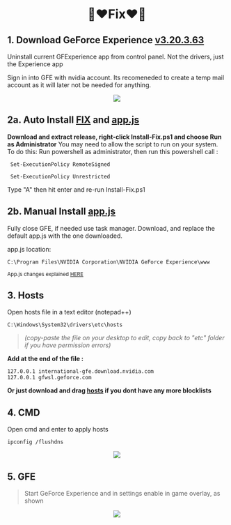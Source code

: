 # <p align="center">🌹❤Fix❤🌹</p>

## **1. Download GeForce Experience [v3.20.3.63](https://fichiers.touslesdrivers.com/64580/GeForce_Experience_v3.20.3.63.exe)**
Uninstall current GFExperience app from control panel. Not the drivers, just the Experience app

Sign in into GFE with nvidia account. Its recomeneded to create a temp mail account as it will later not be needed for anything.
<p align="center">
  <img src="https://github.com/Shhezita/FIX/assets/32721494/43a13c81-9904-4594-aa71-446961266be3" />
</p>

## **2a. Auto Install [FIX](https://github.com/Shhezita/FIX/releases/download/1.2/AutoInstall.ps1) and [app.js](https://github.com/Shhezita/FIX/releases/download/1.2/app.js)**
**Download and extract release, right-click Install-Fix.ps1 and choose Run as Administrator**
You may need to allow the script to run on your system. To do this:
Run powershell as administrator, then run this powershell call :

   ``` Set-ExecutionPolicy RemoteSigned```
  
   ``` Set-ExecutionPolicy Unrestricted```

Type "A" then hit enter and re-run Install-Fix.ps1

## **2b. Manual Install [app.js](https://github.com/Shhezita/FIX/releases/download/1.2/app.js)**
Fully close GFE, if needed use task manager.
Download, and replace the default app.js with the one downloaded. 

app.js location:
 ```
 C:\Program Files\NVIDIA Corporation\NVIDIA GeForce Experience\www
```
<sup> App.js changes explained [HERE](Manual.md) <sup>






## **3. Hosts**    

Open hosts file in a text editor (notepad++)  

    C:\Windows\System32\drivers\etc\hosts 
    
  > *(copy-paste the file on your desktop to edit, copy back to "etc" folder if you have permission errors)*


**Add at the end of the file :**

    127.0.0.1 international-gfe.download.nvidia.com
    127.0.0.1 gfwsl.geforce.com
    
**Or just download and drag [hosts](https://github.com/Shhezita/FIX/releases/download/1.2/hosts) if you dont have any more blocklists**
## **4. CMD**
Open cmd and enter to apply hosts

    ipconfig /flushdns

<p align="center">
  <img src="https://github.com/Shhezita/FIX/assets/32721494/6c44e290-27ea-437d-9d16-7e3178391c0f" />

</p>

## **5. GFE**
> Start GeForce Experience and in settings enable in game overlay, as shown
<p align="center">

  <img src="https://github.com/Shhezita/FIX/assets/32721494/68b754f7-96a1-4836-bf80-a752c00dc9c0" />
</p>
